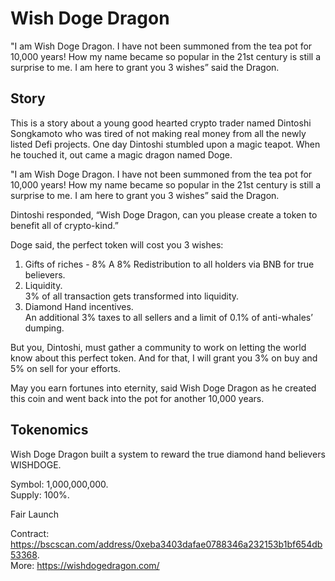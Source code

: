 # Wish Doge Dragon

"I am Wish Doge Dragon. I have not been summoned from the tea pot for 10,000 years! How my name became so popular in the 21st century is still a surprise to me. I am here to grant you 3 wishes” said the Dragon.

## Story

This is a story about a young good hearted crypto trader named Dintoshi Songkamoto who was tired of not making real money from all the newly listed Defi projects. One day Dintoshi stumbled upon a magic teapot. When he touched it, out came a magic dragon named Doge.

"I am Wish Doge Dragon. I have not been summoned from the tea pot for 10,000 years! How my name became so popular in the 21st century is still a surprise to me. I am here to grant you 3 wishes” said the Dragon.

Dintoshi responded, “Wish Doge Dragon, can you please create a token to benefit all of crypto-kind.”

Doge said, the perfect token will cost you 3 wishes:
1. Gifts of riches - 8%
A 8% Redistribution to all holders via BNB for true believers.  
2. Liquidity.  
3% of all transaction gets transformed into liquidity. 
3. Diamond Hand incentives.  
An additional 3% taxes to all sellers and a limit of 0.1% of anti-whales’ dumping. 

But you, Dintoshi, must gather a community to work on letting the world know about this perfect token. And for that, I will grant you 3% on buy and 5% on sell for your efforts.

May you earn fortunes into eternity, said Wish Doge Dragon as he created this coin and went back into the pot for another 10,000 years.

## Tokenomics
Wish Doge Dragon built a system to reward the true diamond hand believers
WISHDOGE.  

Symbol: 1,000,000,000.  
Supply: 100%.  

Fair Launch

Contract: https://bscscan.com/address/0xeba3403dafae0788346a232153b1bf654db53368.  
More: https://wishdogedragon.com/
